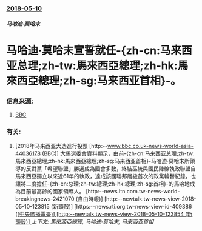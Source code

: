 ### [2018-05-10](/zh/news/2018/05/10/index.md)

##### 马哈迪·莫哈末
# 马哈迪·莫哈末宣誓就任-{zh-cn:马来西亚总理;zh-tw:馬來西亞總理;zh-hk:馬來西亞總理;zh-sg:马来西亚首相}-。 




### 信息来源:

1. [BBC](http://www.bbc.co.uk/news/world-asia-44063675)

### 有关:

1. [2018年马来西亚大选進行投票 [http:--www.bbc.co.uk-news-world-asia-44036178 (BBC)] 大馬選委會資料顯示，由前-{zh-cn:马来西亚总理;zh-tw:馬來西亞總理;zh-hk:馬來西亞總理;zh-sg:马来西亚首相}-马哈迪·莫哈末所領導的反對黨「希望聯盟」勝選成為國會多數，終結巫統與國民陣線執政聯盟自馬來西亞獨立以來近61年的執政，達成該國聯邦層級首次的政黨輪替紀錄，也讓將二度擔任-{zh-cn:总理;zh-tw:總理;zh-hk:總理;zh-sg:首相}-的馬哈地成為目前最高齡的國家領導人。 [http:--news.ltn.com.tw-news-world-breakingnews-2421070 (自由時報)] [http:--newtalk.tw-news-view-2018-05-10-123815 (新頭殼)] [https:--news.rti.org.tw-news-view-id-409386 ([[中央廣播電臺)] [http:--newtalk.tw-news-view-2018-05-10-123854 (新頭殼)] ](/zh/news/2018/05/9/2018年马来西亚大选進行投票-http-wwwbbccouk-news-world-asia-440361.md) _上下文: 馬來西亞總理, 马哈迪·莫哈末, 马来西亚首相_
